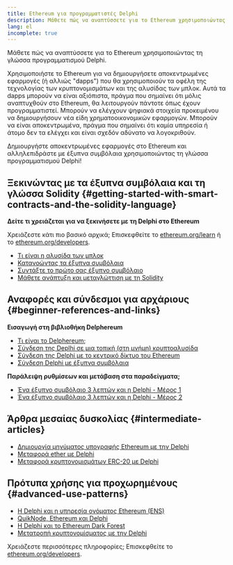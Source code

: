 ```yaml
---
title: Ethereum για προγραμματιστές Delphi
description: Μάθετε πώς να αναπτύσσετε για το Ethereum χρησιμοποιώντας τη γλώσσα προγραμματισμού Delphi.
lang: el
incomplete: true
---
```


<FeaturedText>

Μάθετε πώς να αναπτύσσετε για το Ethereum χρησιμοποιώντας τη γλώσσα προγραμματισμού Delphi.

</FeaturedText>

Χρησιμοποιήστε το Ethereum για να δημιουργήσετε αποκεντρωμένες εφαρμογές (ή αλλιώς "dapps") που θα χρησιμοποιούν τα οφέλη της τεχνολογίας των κρυπτονομισμάτων και της αλυσίδας των μπλοκ. Αυτά τα dapps μπορούν να είναι αξιόπιστα, πράγμα που σημαίνει ότι μόλις αναπτυχθούν στο Ethereum, θα λειτουργούν πάντοτε όπως έχουν προγραμματιστεί. Μπορούν να ελέγχουν ψηφιακά στοιχεία προκειμένου να δημιουργήσουν νέα είδη χρηματοοικονομικών εφαρμογών. Μπορούν να είναι αποκεντρωμένα, πράγμα που σημαίνει ότι καμία υπηρεσία ή άτομο δεν τα ελέγχει και είναι σχεδόν αδύνατο να λογοκριθούν.

Δημιουργήστε αποκεντρωμένες εφαρμογές στο Ethereum και αλληλεπιδράστε με έξυπνα συμβόλαια χρησιμοποιώντας τη γλώσσα προγραμματισμού Delphi!

## Ξεκινώντας με τα έξυπνα συμβόλαια και τη γλώσσα Solidity {#getting-started-with-smart-contracts-and-the-solidity-language}

**Δείτε τι χρειάζεται για να ξεκινήσετε με τη Delphi στο Ethereum**

Χρειάζεστε κάτι πιο βασικό αρχικά; Επισκεφθείτε το [ethereum.org/learn](/learn/) ή το [ethereum.org/developers](/developers/).

- [Τι είναι η αλυσίδα των μπλοκ](https://kauri.io/article/d55684513211466da7f8cc03987607d5/blockchain-explained)
- [Κατανοώντας τα έξυπνα συμβόλαια](https://kauri.io/article/e4f66c6079e74a4a9b532148d3158188/ethereum-101-part-5-the-smart-contract)
- [Συντάξτε το πρώτο σας έξυπνο συμβόλαιο](https://kauri.io/article/124b7db1d0cf4f47b414f8b13c9d66e2/remix-ide-your-first-smart-contract)
- [Μάθετε ανάπτυξη και μεταγλώττιση με τη Solidity](https://kauri.io/article/973c5f54c4434bb1b0160cff8c695369/understanding-smart-contract-compilation-and-deployment)

## Αναφορές και σύνδεσμοι για αρχάριους {#beginner-references-and-links}

**Εισαγωγή στη βιβλιοθήκη Delphereum**

- [Τι είναι το Delphereum;](https://github.com/svanas/delphereum/blob/master/README.md)
- [Σύνδεση της Deplhi σε μια τοπική (στη μνήμη) κρυπτοαλυσίδα](https://medium.com/@svanas/connecting-delphi-to-a-local-in-memory-blockchain-9a1512d6c5b0)
- [Σύνδεση της Delphi με το κεντρικό δίκτυο του Ethereum](https://medium.com/@svanas/connecting-delphi-to-the-ethereum-main-net-5faf1feffd83)
- [Σύνδεση Delphi με έξυπνα συμβόλαια](https://medium.com/@svanas/connecting-delphi-to-smart-contracts-3146b12803a1)

**Παράλειψη ρυθμίσεων και μετάβαση στα παραδείγματα;**

- [Ένα έξυπνο συμβόλαιο 3 λεπτών και η Delphi - Μέρος 1](https://medium.com/@svanas/a-3-minute-smart-contract-and-delphi-61d998571d)
- [Ένα έξυπνο συμβόλαιο 3 λεπτών και η Delphi - Μέρος 2](https://medium.com/@svanas/a-3-minute-smart-contract-and-delphi-part-2-446925faa47b)

## Άρθρα μεσαίας δυσκολίας {#intermediate-articles}

- [Δημιουργία μηνύματος υπογραφής Ethereum με την Delphi](https://medium.com/@svanas/generating-an-ethereum-signed-message-signature-in-delphi-75661ce5031b)
- [Μεταφορά ether με Delphi](https://medium.com/@svanas/transferring-ether-with-delphi-b5f24b1a98a4)
- [Μεταφορά κρυπτονομισμάτων ERC-20 με Delphi](https://medium.com/@svanas/transferring-erc-20-tokens-with-delphi-bb44c05b295d)

## Πρότυπα χρήσης για προχωρημένους {#advanced-use-patterns}

- [Η Delphi και η υπηρεσία ονόματος Ethereum (ENS)](https://medium.com/@svanas/delphi-and-ethereum-name-service-ens-4443cd278af7)
- [QuikNode, Ethereum και Delphi](https://medium.com/@svanas/quiknode-ethereum-and-delphi-f7bfc9671c23)
- [Η Delphi και το Ethereum Dark Forest](https://svanas.medium.com/delphi-and-the-ethereum-dark-forest-5b430da3ad93)
- [Μετατροπή κρυπτονομίσματος με την Delphi](https://svanas.medium.com/swap-one-token-for-another-in-delphi-bcb999c47f7)

Χρειάζεστε περισσότερες πληροφορίες; Επισκεφθείτε το [ethereum.org/developers](/developers/).
